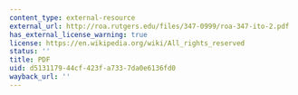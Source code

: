 ```yaml
---
content_type: external-resource
external_url: http://roa.rutgers.edu/files/347-0999/roa-347-ito-2.pdf
has_external_license_warning: true
license: https://en.wikipedia.org/wiki/All_rights_reserved
status: ''
title: PDF
uid: d5131179-44cf-423f-a733-7da0e6136fd0
wayback_url: ''
---
```

